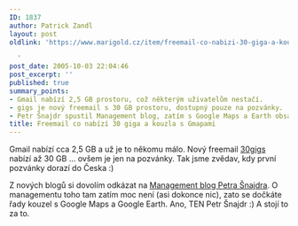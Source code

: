 ```yaml
---
ID: 1837
author: Patrick Zandl
layout: post
oldlink: 'https://www.marigold.cz/item/freemail-co-nabizi-30-giga-a-kouzla-s-gmapami

  '
post_date: 2005-10-03 22:04:46
post_excerpt: ''
published: true
summary_points:
- Gmail nabízí 2,5 GB prostoru, což některým uživatelům nestačí.
- gigs je nový freemail s 30 GB prostoru, dostupný pouze na pozvánky.
- Petr Šnajdr spustil Management blog, zatím s Google Maps a Earth obsahem.
title: Freemail co nabízí 30 giga a kouzla s Gmapami
---
```


<p>Gmail nabízí cca 2,5 GB a už je to někomu málo. Nový freemail <a href="http://www.30gigs.com/">30gigs</a> nabízí až 30 GB ... ovšem je jen na pozvánky. Tak jsme zvědav, kdy první pozvánky dorazí do Česka :)</p>

<p>Z nových blogů si dovolím odkázat na <a href="http://management.blog.cz/">Management blog Petra Šnajdra</a>. O managementu toho tam zatím moc není (asi dokonce nic), zato se dočkáte řady kouzel s Google Maps a Google Earth. Ano, TEN Petr Šnajdr :) A stojí to za to.
</p>